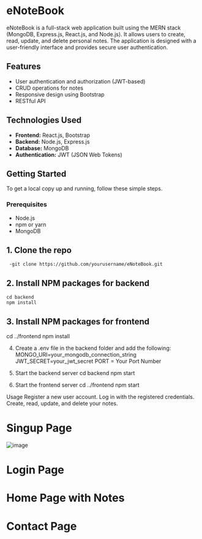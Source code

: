 # eNoteBook

eNoteBook is a full-stack web application built using the MERN stack (MongoDB, Express.js, React.js, and Node.js). It allows users to create, read, update, and delete personal notes. The application is designed with a user-friendly interface and provides secure user authentication.


## Features

- User authentication and authorization (JWT-based)
- CRUD operations for notes
- Responsive design using Bootstrap
- RESTful API

   
## Technologies Used

- **Frontend:** React.js, Bootstrap
- **Backend:** Node.js, Express.js
- **Database:** MongoDB
- **Authentication:** JWT (JSON Web Tokens)

## Getting Started

To get a local copy up and running, follow these simple steps.

### Prerequisites

- Node.js
- npm or yarn
- MongoDB


## 1. Clone the repo
     -git clone https://github.com/yourusername/eNoteBook.git

## 2. Install NPM packages for backend
    cd backend
    npm install

## 3. Install NPM packages for frontend
   cd ../frontend
   npm install

4. Create a .env file in the backend folder and add the following:
    MONGO_URI=your_mongodb_connection_string
    JWT_SECRET=your_jwt_secret
    PORT = Your Port Number

5. Start the backend server
   cd backend
   npm start

6. Start the frontend server
   cd ../frontend
   npm start

Usage
Register a new user account.
Log in with the registered credentials.
Create, read, update, and delete your notes.




# Singup Page 
![image](https://github.com/rohitsqwqqeq/ufy/assets/146983138/81ffbe7e-e39a-46c2-a838-82f7e3cf10ec)


# Login Page 

# Home Page with Notes 

# Contact Page 

